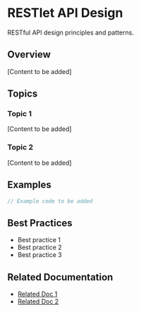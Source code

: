 # RESTlet API Design

RESTful API design principles and patterns.

## Overview

[Content to be added]

## Topics

### Topic 1

[Content to be added]

### Topic 2

[Content to be added]

## Examples

```javascript
// Example code to be added
```

## Best Practices

- Best practice 1
- Best practice 2
- Best practice 3

## Related Documentation

- [Related Doc 1](link)
- [Related Doc 2](link)
